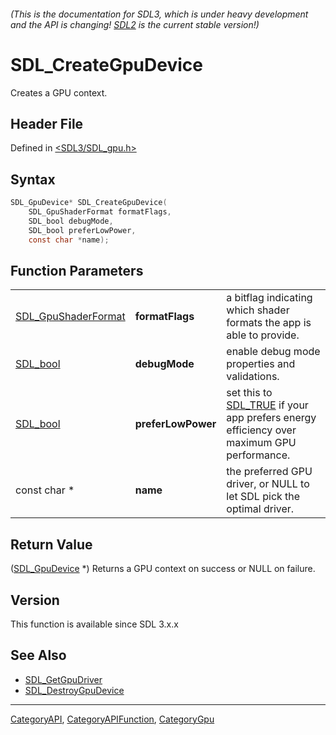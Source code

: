 ###### (This is the documentation for SDL3, which is under heavy development and the API is changing! [SDL2](https://wiki.libsdl.org/SDL2/) is the current stable version!)
# SDL_CreateGpuDevice

Creates a GPU context.

## Header File

Defined in [<SDL3/SDL_gpu.h>](https://github.com/libsdl-org/SDL/blob/main/include/SDL3/SDL_gpu.h)

## Syntax

```c
SDL_GpuDevice* SDL_CreateGpuDevice(
    SDL_GpuShaderFormat formatFlags,
    SDL_bool debugMode,
    SDL_bool preferLowPower,
    const char *name);
```

## Function Parameters

|                                            |                    |                                                                                                      |
| ------------------------------------------ | ------------------ | ---------------------------------------------------------------------------------------------------- |
| [SDL_GpuShaderFormat](SDL_GpuShaderFormat) | **formatFlags**    | a bitflag indicating which shader formats the app is able to provide.                                |
| [SDL_bool](SDL_bool)                       | **debugMode**      | enable debug mode properties and validations.                                                        |
| [SDL_bool](SDL_bool)                       | **preferLowPower** | set this to [SDL_TRUE](SDL_TRUE) if your app prefers energy efficiency over maximum GPU performance. |
| const char *                               | **name**           | the preferred GPU driver, or NULL to let SDL pick the optimal driver.                                |

## Return Value

([SDL_GpuDevice](SDL_GpuDevice) *) Returns a GPU context on success or NULL
on failure.

## Version

This function is available since SDL 3.x.x

## See Also

- [SDL_GetGpuDriver](SDL_GetGpuDriver)
- [SDL_DestroyGpuDevice](SDL_DestroyGpuDevice)

----
[CategoryAPI](CategoryAPI), [CategoryAPIFunction](CategoryAPIFunction), [CategoryGpu](CategoryGpu)

